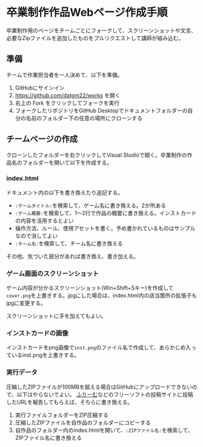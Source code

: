 # 卒業制作作品Webページ作成手順

卒業制作用のページをチームごとにフォークして、スクリーンショットや文言、必要なZipファイルを追加したものをプルリクエストして講師が組み込む。

## 準備
チームで作業担当者を一人決めて、以下を準備。

1. GitHubにサインイン
2. https://github.com/datgm22/works を開く
3. 右上の Fork をクリックしてフォークを実行
4. フォークしたリポジトリをGitHub Desktopでドキュメントフォルダーの自分の名前のフォルダー下の任意の場所にクローンする


## チームページの作成
クローンしたフォルダーを右クリックしてVisual Studioで開く。卒業制作の作品名のフォルダーを開いて以下を作成する。

### index.html
ドキュメント内の以下を書き換えたり追記する。

- `:ゲームタイトル:`を検索して、ゲーム名に書き換える。2か所ある
- `:ゲーム概要:`を検索して、1～2行で作品の概要に書き換える。インストカードの内容を活用するとよい
- 操作方法、ルール、使用アセットを書く。予め書かれているものはサンプルなので消してよい
- `:チーム名:`を検索して、チーム名に書き換える

その他、気づいた部分があれば書き換え、書き加える。

### ゲーム画面のスクリーンショット
ゲーム内容が分かるスクリーンショット(Win+Shift+Sキー)を作成して`cover.png`を上書きする。jpgにした場合は、index.html内の該当箇所の拡張子もjpgに変更する。

スクリーンショットに手を加えてもよい。

### インストカードの画像
インストカードをpng画像で`inst.png`のファイル名で作成して、あらかじめ入っているinst.pngを上書きする。

### 実行データ

圧縮したZIPファイルが100MBを超える場合はGitHubにアップロードできないので、以下はやらないでよい。
[ふりーむ](https://www.freem.ne.jp/)などのフリーソフトの投稿サイトに投稿したURLを報告してもらえば、そちらに書き換える。

1. 実行ファイルフォルダーをZIP圧縮する
2. 圧縮したZIPファイルを自作品のフォルダーにコピーする
3. 自作品のフォルダー内のindex.htmlを開いて、`:ZIPファイル名:`を検索して、ZIPファイル名に書き換える


